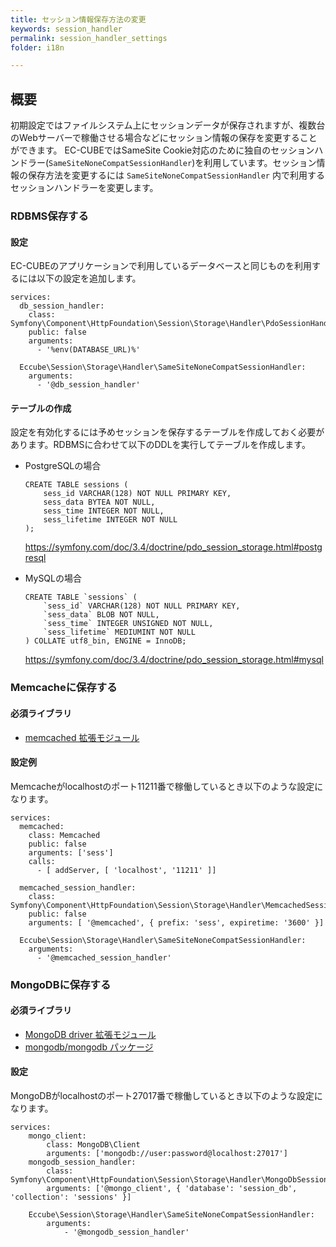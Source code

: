 ```yaml
---
title: セッション情報保存方法の変更
keywords: session_handler
permalink: session_handler_settings
folder: i18n

---
```


## 概要

初期設定ではファイルシステム上にセッションデータが保存されますが、複数台のWebサーバーで稼働させる場合などにセッション情報の保存を変更することができます。
EC-CUBEではSameSite Cookie対応のために独自のセッションハンドラー(`SameSiteNoneCompatSessionHandler`)を利用しています。セッション情報の保存方法を変更するには `SameSiteNoneCompatSessionHandler` 内で利用するセッションハンドラーを変更します。


### RDBMS保存する

#### 設定
EC-CUBEのアプリケーションで利用しているデータベースと同じものを利用するには以下の設定を追加します。

```
services:
  db_session_handler:
    class: Symfony\Component\HttpFoundation\Session\Storage\Handler\PdoSessionHandler
    public: false
    arguments:
      - '%env(DATABASE_URL)%'

  Eccube\Session\Storage\Handler\SameSiteNoneCompatSessionHandler:
    arguments:
      - '@db_session_handler'
```

#### テーブルの作成
設定を有効化するには予めセッションを保存するテーブルを作成しておく必要があります。RDBMSに合わせて以下のDDLを実行してテーブルを作成します。

- PostgreSQLの場合

    ```
    CREATE TABLE sessions (
        sess_id VARCHAR(128) NOT NULL PRIMARY KEY,
        sess_data BYTEA NOT NULL,
        sess_time INTEGER NOT NULL,
        sess_lifetime INTEGER NOT NULL
    );
    ```
    https://symfony.com/doc/3.4/doctrine/pdo_session_storage.html#postgresql


- MySQLの場合

    ```
    CREATE TABLE `sessions` (
        `sess_id` VARCHAR(128) NOT NULL PRIMARY KEY,
        `sess_data` BLOB NOT NULL,
        `sess_time` INTEGER UNSIGNED NOT NULL,
        `sess_lifetime` MEDIUMINT NOT NULL
    ) COLLATE utf8_bin, ENGINE = InnoDB;
    ```
    https://symfony.com/doc/3.4/doctrine/pdo_session_storage.html#mysql


### Memcacheに保存する

#### 必須ライブラリ
- [memcached 拡張モジュール](https://www.php.net/manual/ja/book.memcached.php)

#### 設定例

Memcacheがlocalhostのポート11211番で稼働しているとき以下のような設定になります。

```
services:
  memcached:
    class: Memcached
    public: false
    arguments: ['sess']
    calls:
      - [ addServer, [ 'localhost', '11211' ]]

  memcached_session_handler:
    class: Symfony\Component\HttpFoundation\Session\Storage\Handler\MemcachedSessionHandler
    public: false
    arguments: [ '@memcached', { prefix: 'sess', expiretime: '3600' }]

  Eccube\Session\Storage\Handler\SameSiteNoneCompatSessionHandler:
    arguments:
      - '@memcached_session_handler'
```

### MongoDBに保存する

#### 必須ライブラリ
- [MongoDB driver 拡張モジュール](https://www.php.net/manual/ja/set.mongodb.php)
- [mongodb/mongodb パッケージ](https://github.com/mongodb/mongo-php-library)

#### 設定

MongoDBがlocalhostのポート27017番で稼働しているとき以下のような設定になります。

```
services:
    mongo_client:
        class: MongoDB\Client
        arguments: ['mongodb://user:password@localhost:27017']
    mongodb_session_handler:
        class: Symfony\Component\HttpFoundation\Session\Storage\Handler\MongoDbSessionHandler
        arguments: ['@mongo_client', { 'database': 'session_db', 'collection': 'sessions' }]

    Eccube\Session\Storage\Handler\SameSiteNoneCompatSessionHandler:
        arguments:
            - '@mongodb_session_handler'
```
